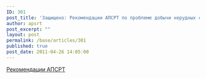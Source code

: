 ```yaml
---
ID: 301
post_title: 'Защищено: Рекомендации АПСРТ по проблеме добычи нерудных строительных материалов'
author: apsrt
post_excerpt: ""
layout: post
permalink: /base/articles/301
published: true
post_date: 2011-04-26 14:05:00
---
```

<a href="http://www.apsrt.ru/docs/recomend.doc">Рекомендации АПСРТ</a>